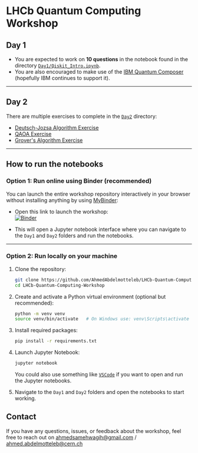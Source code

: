 # LHCb Quantum Computing Workshop

## Day 1

- You are expected to work on **10 questions** in the notebook found in the directory [`Day1/Qiskit_Intro.ipynb`](./Day1/Qiskit_Intro.ipynb).
- You are also encouraged to make use of the [IBM Quantum Composer](https://quantum.ibm.com/composer) (hopefully IBM continues to support it).

---

## Day 2

There are multiple exercises to complete in the [`Day2`](./Day2) directory:

- [Deutsch-Jozsa Algorithm Exercise](./Day2/Deutsch_Jozsa.ipynb)  
- [QAOA Exercise](./Day2/QAOA.ipynb)  
- [Grover's Algorithm Exercise](./Day2/Grover.ipynb)  

---

## How to run the notebooks

### Option 1: Run online using **Binder** (recommended)

You can launch the entire workshop repository interactively in your browser without installing anything by using [MyBinder](https://mybinder.org/):

- Open this link to launch the workshop:  
  [![Binder](https://mybinder.org/badge_logo.svg)](https://mybinder.org/v2/gh/AhmedAbdelmotteleb/LHCb-Quantum-Computing-Workshop/HEAD)

- This will open a Jupyter notebook interface where you can navigate to the `Day1` and `Day2` folders and run the notebooks.

---

### Option 2: Run locally on your machine

1. Clone the repository:

   ```bash
   git clone https://github.com/AhmedAbdelmotteleb/LHCb-Quantum-Computing-Workshop.git
   cd LHCb-Quantum-Computing-Workshop
   ```
2. Create and activate a Python virtual environment (optional but recommended):

    ```bash
    python -m venv venv
    source venv/bin/activate   # On Windows use: venv\Scripts\activate
    ```

3. Install required packages:
   
    ```bash
    pip install -r requirements.txt
    ```

4. Launch Jupyter Notebook:

    ```bash
    jupyter notebook
    ```
    You could also use something like [`VSCode`](https://code.visualstudio.com/) if you want to open and run the Jupyter notebooks.

5. Navigate to the `Day1` and `Day2` folders and open the notebooks to start working.


## Contact

If you have any questions, issues, or feedback about the workshop, feel free to reach out on ahmedsamehwagih@gmail.com / ahmed.abdelmotteleb@cern.ch
